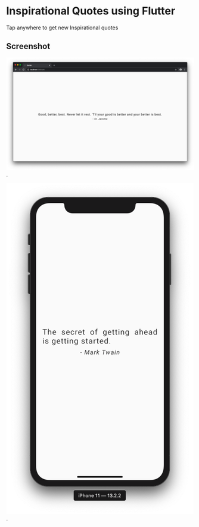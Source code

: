 # Inspirational Quotes using Flutter

Tap anywhere to get new Inspirational quotes

## Screenshot

![alt text](https://github.com/shenoyganeshprasad/quotes_flutter/blob/master/Screenshots/chromeScreenShot.png?raw=true).

![alt text](https://github.com/shenoyganeshprasad/quotes_flutter/blob/master/Screenshots/iPhoneScreenShot.png?raw=true).

